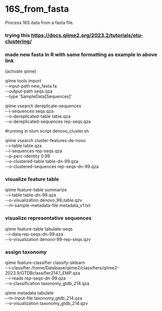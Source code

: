 # 16S_from_fasta
Process 16S data from a fasta file.


### trying this https://docs.qiime2.org/2023.2/tutorials/otu-clustering/
### made new fasta in R with same formatting as example in above link 

(activate qiime)

qiime tools import \
  --input-path new_fasta.fa \
  --output-path seqs.qza \
  --type 'SampleData[Sequences]'


qiime vsearch dereplicate-sequences \
  --i-sequences seqs.qza \
  --o-dereplicated-table table.qza \
  --o-dereplicated-sequences rep-seqs.qza

#running in slum script denovo_cluster.sh

qiime vsearch cluster-features-de-novo \
  --i-table table.qza \
  --i-sequences rep-seqs.qza \
  --p-perc-identity 0.99 \
  --o-clustered-table table-dn-99.qza \
  --o-clustered-sequences rep-seqs-dn-99.qza


### visualize feature table

qiime feature-table summarize \
 --i-table table-dn-99.qza  \
 --o-visualization denovo_99_table.qzv \
 --m-sample-metadata-file metadata_v1.txt


### visualize representative sequences

qiime feature-table tabulate-seqs \
--i-data rep-seqs-dn-99.qza \
--o-visualization denovo-99-rep-seqs.qzv

### assign taxonomy

qiime feature-classifier classify-sklearn \
--i-classifier /home/Database/qiime2/classifiers/qiime2-2023.9/GTDBclassifier214.1_EMP.qza \
--i-reads rep-seqs-dn-99.qza \
--o-classification taxonomy_gtdb_214.qza

qiime metadata tabulate \
--m-input-file taxonomy_gtdb_214.qza \
--o-visualization taxonomy_gtdb_214.qzv

